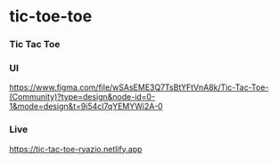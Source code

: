 # tic-toe-toe
### Tic Tac Toe
### UI
https://www.figma.com/file/wSAsEME3Q7TsBtYFtVnA8k/Tic-Tac-Toe-(Community)?type=design&node-id=0-1&mode=design&t=9i54cl7qYEMYWi2A-0

### Live
https://tic-tac-toe-ryazio.netlify.app

